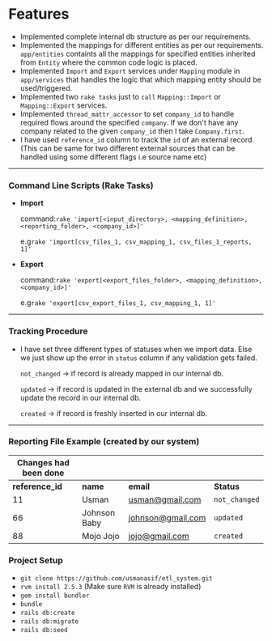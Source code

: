 # Features
- Implemented complete internal db structure as per our requirements.
- Implemented the mappings for different entities as per our requirements. `app/entities` containts all the mappings for specified entities inherited from `Entity` where the common code logic is placed.
- Implemented `Import` and `Export` services under `Mapping` module in `app/services` that handles the logic that which mapping entity should be used/triggered.
- Implemented two `rake tasks` just to `call` `Mapping::Import` or `Mapping::Export` services.
- Implemented `thread_mattr_accessor` to set `company_id` to handle required flows around the specified `company`. If we don't have any company related to the given `company_id` then I take `Company.first`.
- I have used `reference_id` column to track the `id` of an external record. (This can be same for two different external sources that can be handled using some different flags i.e source name etc)

------------

### Command Line Scripts (Rake Tasks)
- **Import**

  command:`rake 'import[<input_directory>, <mapping_definition>, <reporting_folder>, <company_id>]'`

  e.g`rake 'import[csv_files_1, csv_mapping_1, csv_files_1_reports, 1]'`

- **Export**

  command:`rake 'export[<export_files_folder>, <mapping_definition>, <company_id>]'`

  e.g`rake 'export[csv_export_files_1, csv_mapping_1, 1]'`

------------

### Tracking Procedure
- I have set three different types of statuses when we import data. Else we just show up the error in `status` column if any validation gets failed.

  `not_changed` -> if record is already mapped in our internal db.

  `updated` -> if record is updated in the external db and we successfully update the record in our internal db.

  `created` -> if record is freshly inserted in our internal db.

------------
### Reporting File Example (created by our system)
| Changes had been done  | | | |
| ------------ | ------------ | ------------| ------------|
| **reference_id** | **name**  | **email** | **Status** |
| 11 | Usman  | usman@gmail.com | `not_changed` |
| 66 | Johnson Baby | johnson@gmail.com | `updated` |
| 88 | Mojo Jojo | jojo@gmail.com | `created` |

### Project Setup
- `git clone https://github.com/usmanasif/etl_system.git`
- `rvm install 2.5.3` (Make sure `RVM` is already installed)
- `gem install bundler`
- `bundle`
- `rails db:create`
- `rails db:migrate`
- `rails db:seed`
